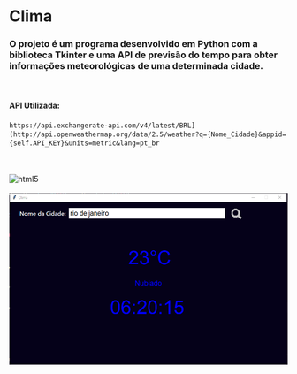 # Clima

### O projeto é um programa desenvolvido em Python com a biblioteca Tkinter e uma API de previsão do tempo para obter informações meteorológicas de uma determinada cidade. 


<br>

#### API Utilizada:
```text
https://api.exchangerate-api.com/v4/latest/BRL](http://api.openweathermap.org/data/2.5/weather?q={Nome_Cidade}&appid={self.API_KEY}&units=metric&lang=pt_br
```

<br>

<div style="display: inline_block"><br/>
  <img align="center" alt="html5" src="https://img.shields.io/badge/Python-3776AB?style=for-the-badge&logo=python&logoColor=white">
</div>

<br>

<div style="display: inline_block">
  <img src="Preview.png">
</div>

